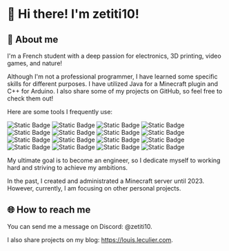 # 👋 Hi there! I'm zetiti10!

## 📖 About me

I'm a French student with a deep passion for electronics, 3D printing, video games, and nature!

Although I'm not a professional programmer, I have learned some specific skills for different purposes. I have utilized Java for a Minecraft plugin and C++ for Arduino. I also share some of my projects on GitHub, so feel free to check them out!

Here are some tools I frequently use:

![Static Badge](https://img.shields.io/badge/OS-Debian-informational?style=flat&logo=debian&logoColor=white&color=blue)
![Static Badge](https://img.shields.io/badge/OS-Android-informational?style=flat&logo=android&logoColor=white&color=blue)
![Static Badge](https://img.shields.io/badge/Desktop-KDE_Plasma-informational?style=flat&logo=kde&logoColor=white&color=blue)
![Static Badge](https://img.shields.io/badge/Editor-VS_Code-informational?style=flat&logo=visualstudiocode&logoColor=white&color=blue)
![Static Badge](https://img.shields.io/badge/Code-C++-informational?style=flat&logo=cplusplus&logoColor=white&color=blue)
![Static Badge](https://img.shields.io/badge/Code-Python-informational?style=flat&logo=python&logoColor=white&color=blue)
![Static Badge](https://img.shields.io/badge/Code-HTML-informational?style=flat&logo=html5&logoColor=white&color=blue)
![Static Badge](https://img.shields.io/badge/Code-CSS-informational?style=flat&logo=css3&logoColor=white&color=blue)
![Static Badge](https://img.shields.io/badge/Code-Java-informational?style=flat&logo=coffeescript&logoColor=white&color=blue)
![Static Badge](https://img.shields.io/badge/Code-Markdown-informational?style=flat&logo=markdown&logoColor=white&color=blue)
![Static Badge](https://img.shields.io/badge/Platform-GitHub-informational?style=flat&logo=github&logoColor=white&color=blue)
![Static Badge](https://img.shields.io/badge/Platform-Git-informational?style=flat&logo=git&logoColor=white&color=blue)
![Static Badge](https://img.shields.io/badge/Home-Home_Assistant-informational?style=flat&logo=homeassistant&logoColor=white&color=blue)
![Static Badge](https://img.shields.io/badge/Assistant-Google_Assistant-informational?style=flat&logo=googleassistant&logoColor=white&color=blue)
![Static Badge](https://img.shields.io/badge/Tool-Notion-informational?style=flat&logo=notion&logoColor=white&color=blue)
![Static Badge](https://img.shields.io/badge/Electronics-Arduino-informational?style=flat&logo=arduino&logoColor=white&color=blue)

My ultimate goal is to become an engineer, so I dedicate myself to working hard and striving to achieve my ambitions.

In the past, I created and administrated a Minecraft server until 2023. However, currently, I am focusing on other personal projects.

## 🌐 How to reach me

You can send me a message on Discord: @zetiti10.

I also share projects on my blog: https://louis.leculier.com.
